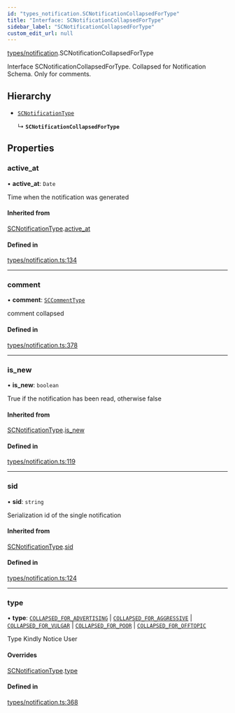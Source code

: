 ```yaml
---
id: "types_notification.SCNotificationCollapsedForType"
title: "Interface: SCNotificationCollapsedForType"
sidebar_label: "SCNotificationCollapsedForType"
custom_edit_url: null
---
```


[types/notification](../modules/types_notification).SCNotificationCollapsedForType

Interface SCNotificationCollapsedForType.
Collapsed for Notification Schema.
Only for comments.

## Hierarchy

- [`SCNotificationType`](types_notification.SCNotificationType)

  ↳ **`SCNotificationCollapsedForType`**

## Properties

### active\_at

• **active\_at**: `Date`

Time when the notification was generated

#### Inherited from

[SCNotificationType](types_notification.SCNotificationType).[active_at](types_notification.SCNotificationType#active_at)

#### Defined in

[types/notification.ts:134](https://github.com/selfcommunity/community-ui/blob/80e4c04/packages/sc-core/src/types/notification.ts#L134)

___

### comment

• **comment**: [`SCCommentType`](types_comment.SCCommentType)

comment collapsed

#### Defined in

[types/notification.ts:378](https://github.com/selfcommunity/community-ui/blob/80e4c04/packages/sc-core/src/types/notification.ts#L378)

___

### is\_new

• **is\_new**: `boolean`

True if the notification has been read, otherwise false

#### Inherited from

[SCNotificationType](types_notification.SCNotificationType).[is_new](types_notification.SCNotificationType#is_new)

#### Defined in

[types/notification.ts:119](https://github.com/selfcommunity/community-ui/blob/80e4c04/packages/sc-core/src/types/notification.ts#L119)

___

### sid

• **sid**: `string`

Serialization id of the single notification

#### Inherited from

[SCNotificationType](types_notification.SCNotificationType).[sid](types_notification.SCNotificationType#sid)

#### Defined in

[types/notification.ts:124](https://github.com/selfcommunity/community-ui/blob/80e4c04/packages/sc-core/src/types/notification.ts#L124)

___

### type

• **type**: [`COLLAPSED_FOR_ADVERTISING`](../enums/types_notification.SCNotificationTypologyType#collapsed_for_advertising) \| [`COLLAPSED_FOR_AGGRESSIVE`](../enums/types_notification.SCNotificationTypologyType#collapsed_for_aggressive) \| [`COLLAPSED_FOR_VULGAR`](../enums/types_notification.SCNotificationTypologyType#collapsed_for_vulgar) \| [`COLLAPSED_FOR_POOR`](../enums/types_notification.SCNotificationTypologyType#collapsed_for_poor) \| [`COLLAPSED_FOR_OFFTOPIC`](../enums/types_notification.SCNotificationTypologyType#collapsed_for_offtopic)

Type Kindly Notice User

#### Overrides

[SCNotificationType](types_notification.SCNotificationType).[type](types_notification.SCNotificationType#type)

#### Defined in

[types/notification.ts:368](https://github.com/selfcommunity/community-ui/blob/80e4c04/packages/sc-core/src/types/notification.ts#L368)
